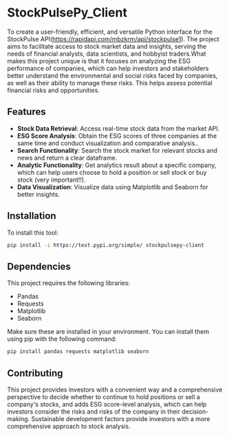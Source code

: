 # StockPulsePy_Client

To create a user-friendly, efficient, and versatile Python interface for the StockPulse API(https://rapidapi.com/mbzkrm/api/stockpulse1). The project aims to facilitate access to stock market data and insights, serving the needs of financial analysts, data scientists, and hobbyist traders.What makes this project unique is that it focuses on analyzing the ESG performance of companies, which can help investors and stakeholders better understand the environmental and social risks faced by companies, as well as their ability to manage these risks. This helps assess potential financial risks and opportunities.

## Features

- **Stock Data Retrieval**: Access real-time stock data from the market API.
- **ESG Score Analysis**: Obtain the ESG scores of three companies at the same time and conduct visualization and comparative analysis..
- **Search Functionality**: Search the stock market for relevant stocks and news and return a clear dataframe.
- **Analytic Functionality**: Get analytics result about a specific company, which can help users choose to hold a position or sell stock or buy stock (very important!!).
- **Data Visualization**: Visualize data using Matplotlib and Seaborn for better insights.

## Installation

To install this tool:

```bash
pip install -i https://test.pypi.org/simple/ stockpulsepy-client
```

## Dependencies

This project requires the following libraries:

- Pandas
- Requests
- Matplotlib
- Seaborn

Make sure these are installed in your environment. You can install them using pip with the following command:

```bash
pip install pandas requests matplotlib seaborn
```

## Contributing
This project provides investors with a convenient way and a comprehensive perspective to decide whether to continue to hold positions or sell a company's stocks, and adds ESG score-level analysis, which can help investors consider the risks and risks of the company in their decision-making. Sustainable development factors provide investors with a more comprehensive approach to stock analysis.
